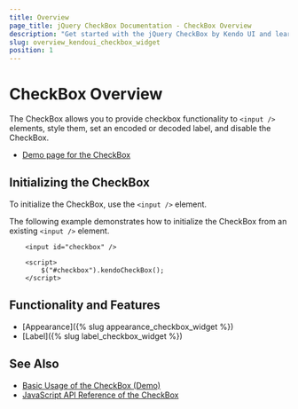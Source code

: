 ```yaml
---
title: Overview
page_title: jQuery CheckBox Documentation - CheckBox Overview
description: "Get started with the jQuery CheckBox by Kendo UI and learn how to create, initialize, and enable the widget."
slug: overview_kendoui_checkbox_widget
position: 1
---
```


# CheckBox Overview

The CheckBox allows you to provide checkbox functionality to `<input />` elements, style them, set an encoded or decoded label, and disable the CheckBox.

* [Demo page for the CheckBox](https://demos.telerik.com/kendo-ui/checkbox/index)

## Initializing the CheckBox

To initialize the CheckBox, use the `<input />` element.

The following example demonstrates how to initialize the CheckBox from an existing `<input />` element.

```dojo
    <input id="checkbox" />

    <script>
        $("#checkbox").kendoCheckBox();
    </script>
```

## Functionality and Features

* [Appearance]({% slug appearance_checkbox_widget %})
* [Label]({% slug label_checkbox_widget %})


## See Also

* [Basic Usage of the CheckBox (Demo)](https://demos.telerik.com/kendo-ui/checkbox/index)
* [JavaScript API Reference of the CheckBox](/api/javascript/ui/checkbox)
